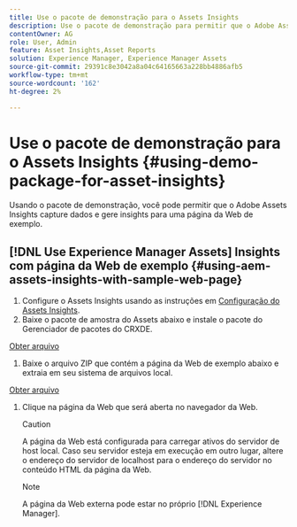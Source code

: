 ```yaml
---
title: Use o pacote de demonstração para o Assets Insights
description: Use o pacote de demonstração para permitir que o Adobe Assets Insights capture dados e gere insights para uma página da Web.
contentOwner: AG
role: User, Admin
feature: Asset Insights,Asset Reports
solution: Experience Manager, Experience Manager Assets
source-git-commit: 29391c8e3042a8a04c64165663a228bb4886afb5
workflow-type: tm+mt
source-wordcount: '162'
ht-degree: 2%

---
```


# Use o pacote de demonstração para o Assets Insights {#using-demo-package-for-asset-insights}

Usando o pacote de demonstração, você pode permitir que o Adobe Assets Insights capture dados e gere insights para uma página da Web de exemplo.

## [!DNL Use Experience Manager Assets] Insights com página da Web de exemplo  {#using-aem-assets-insights-with-sample-web-page}

1. Configure o Assets Insights usando as instruções em [Configuração do Assets Insights](configure-asset-insights.md).
1. Baixe o pacote de amostra do Assets abaixo e instale o pacote do Gerenciador de pacotes do CRXDE.

[Obter arquivo](assets/insightsdemo.zip)

1. Baixe o arquivo ZIP que contém a página da Web de exemplo abaixo e extraia em seu sistema de arquivos local.

[Obter arquivo](assets/demosite.zip)

1. Clique na página da Web que será aberta no navegador da Web.

   >[!CAUTION]
   >
   >A página da Web está configurada para carregar ativos do servidor de host local. Caso seu servidor esteja em execução em outro lugar, altere o endereço do servidor de localhost para o endereço do servidor no conteúdo HTML da página da Web.

   >[!NOTE]
   >
   >A página da Web externa pode estar no próprio [!DNL Experience Manager].
